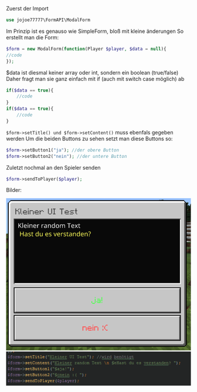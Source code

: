 Zuerst der Import

```php
use jojoe77777\FormAPI\ModalForm
```
Im Prinzip ist es genauso wie SimpleForm, bloß mit kleine änderungen
So erstellt man die Form:
```php
$form = new ModalForm(function(Player $player, $data = null){
//code
});
```
$data ist diesmal keiner array oder int, sondern ein boolean (true/false)
Daher fragt man sie ganz einfach mit if (auch mit switch case möglich) ab
```php
if($data == true){
    //code
}
if($data == true){
    //code
}
```
`$form->setTitle() und $form->setContent()` muss ebenfals gegeben werden
Um die beiden Buttons zu sehen setzt man diese Buttons so:
```php
$form->setButton1("ja"); //der obere Button
$form->setButton2("nein"); //der untere Button
```
Zuletzt nochmal an den Spieler senden
```php
$form->sendToPlayer($player);
```

Bilder:

![Vorschau1](/Bilder/FormAPI/modalform.png) <br>
![Vorschau2](/Bilder/FormAPI/ModalForm_setzen_Code.png)






